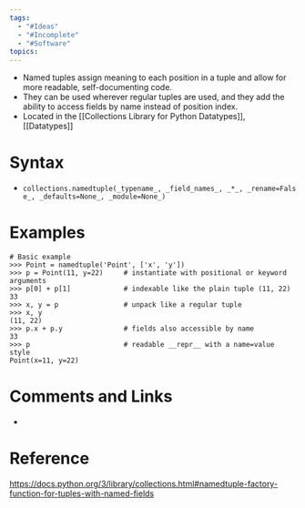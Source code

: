 ```yaml
---
tags:
  - "#Ideas"
  - "#Incomplete"
  - "#Software"
topics:
---
```

- Named tuples assign meaning to each position in a tuple and allow for more readable, self-documenting code. 
- They can be used wherever regular tuples are used, and they add the ability to access fields by name instead of position index.
- Located in the [[Collections Library for Python Datatypes]], [[Datatypes]]


# Syntax
- `collections.namedtuple(_typename_, _field_names_, _*_, _rename=False_, _defaults=None_, _module=None_)`
# Examples

```
# Basic example
>>> Point = namedtuple('Point', ['x', 'y'])
>>> p = Point(11, y=22)     # instantiate with positional or keyword arguments
>>> p[0] + p[1]             # indexable like the plain tuple (11, 22)
33
>>> x, y = p                # unpack like a regular tuple
>>> x, y
(11, 22)
>>> p.x + p.y               # fields also accessible by name
33
>>> p                       # readable __repr__ with a name=value style
Point(x=11, y=22)
```

# Comments and Links
- 
# Reference
https://docs.python.org/3/library/collections.html#namedtuple-factory-function-for-tuples-with-named-fields